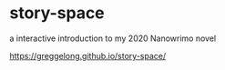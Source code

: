 # story-space
a interactive introduction to my 2020 Nanowrimo novel

https://greggelong.github.io/story-space/
